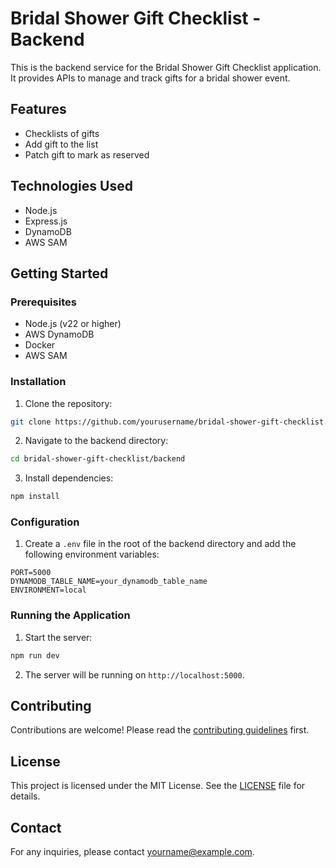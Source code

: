 # Bridal Shower Gift Checklist - Backend

This is the backend service for the Bridal Shower Gift Checklist application. It provides APIs to manage and track gifts for a bridal shower event.

## Features

- Checklists of gifts
- Add gift to the list
- Patch gift to mark as reserved

## Technologies Used

- Node.js
- Express.js
- DynamoDB
- AWS SAM

## Getting Started

### Prerequisites

- Node.js (v22 or higher)
- AWS DynamoDB
- Docker
- AWS SAM

### Installation

1. Clone the repository:
  ```sh
  git clone https://github.com/yourusername/bridal-shower-gift-checklist.git
  ```
2. Navigate to the backend directory:
  ```sh
  cd bridal-shower-gift-checklist/backend
  ```
3. Install dependencies:
  ```sh
  npm install
  ```

### Configuration

1. Create a `.env` file in the root of the backend directory and add the following environment variables:
  ```env
  PORT=5000
  DYNAMODB_TABLE_NAME=your_dynamodb_table_name
  ENVIRONMENT=local
  ```

### Running the Application

1. Start the server:
  ```sh
  npm run dev
  ```
2. The server will be running on `http://localhost:5000`.

## Contributing

Contributions are welcome! Please read the [contributing guidelines](./CONTRIBUTING.md) first.

## License

This project is licensed under the MIT License. See the [LICENSE](./LICENSE) file for details.

## Contact

For any inquiries, please contact [yourname@example.com](mailto:yourname@example.com).

